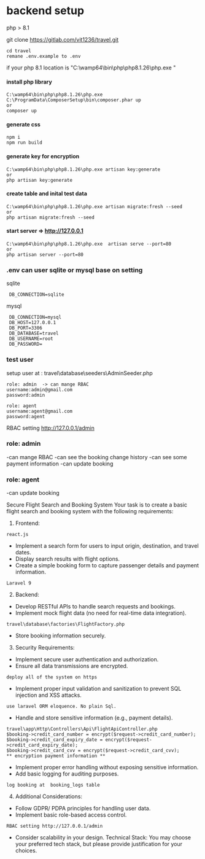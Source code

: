 
# backend setup
php > 8.1


git clone https://gitlab.com/vit1236/travel.git
```
cd travel
remane .env.example to .env
```

if your php 8.1 location is "C:\wamp64\bin\php\php8.1.26\php.exe "

#### install php library 
```
C:\wamp64\bin\php\php8.1.26\php.exe C:\ProgramData\ComposerSetup\bin\composer.phar up
or
composer up
```

#### generate css
```
npm i 
npm run build
```

#### generate key for encryption 
```
C:\wamp64\bin\php\php8.1.26\php.exe artisan key:generate
or
php artisan key:generate
```

#### create table and inital test data
```
C:\wamp64\bin\php\php8.1.26\php.exe artisan migrate:fresh --seed
or
php artisan migrate:fresh --seed
```

#### start server =>  http://127.0.0.1
```
C:\wamp64\bin\php\php8.1.26\php.exe  artisan serve --port=80
or
php artisan server --port=80
```




### .env can user sqlite or  mysql base on setting
sqlite
```
 DB_CONNECTION=sqlite
```
mysql
```
 DB_CONNECTION=mysql
 DB_HOST=127.0.0.1
 DB_PORT=3306
 DB_DATABASE=travel
 DB_USERNAME=root
 DB_PASSWORD=
 ```

### test user

setup user at : travel\database\seeders\AdminSeeder.php
```
role: admin  -> can mange RBAC
username:admin@gmail.com
password:admin

role: agent
username:agent@gmail.com
password:agent
```

RBAC setting http://127.0.0.1/admin

### role: admin 
-can mange RBAC
-can see the booking change history
-can see some payment information
-can update booking

### role: agent
-can update booking






Secure Flight Search and Booking System
Your task is to create a basic flight search and booking system with the following requirements:


1. Frontend: 
```
react.js
```
- Implement a search form for users to input origin, destination, and travel dates.
- Display search results with flight options.
- Create a simple booking form to capture passenger details and payment information.



```
Laravel 9
```
2. Backend:
- Develop RESTful APIs to handle search requests and bookings.
- Implement mock flight data (no need for real-time data integration).
```
travel\database\factories\FlightFactory.php
```
- Store booking information securely.


3. Security Requirements:
- Implement secure user authentication and authorization.
- Ensure all data transmissions are encrypted.
```
deploy all of the system on https 
```
- Implement proper input validation and sanitization to prevent SQL injection and XSS attacks.
```
use laravel ORM eloquence. No plain Sql.
```
- Handle and store sensitive information (e.g., payment details).
```
travel\app\Http\Controllers\Api\FlightApiController.php
$booking->credit_card_number = encrypt($request->credit_card_number);
$booking->credit_card_expiry_date = encrypt($request->credit_card_expiry_date);
$booking->credit_card_cvv = encrypt($request->credit_card_cvv);
** encryption payment information **
```

- Implement proper error handling without exposing sensitive information.
- Add basic logging for auditing purposes.
```
log booking at  booking_logs table
```


4. Additional Considerations:
- Follow GDPR/ PDPA principles for handling user data.
- Implement basic role-based access control.
```
RBAC setting http://127.0.0.1/admin
```
- Consider scalability in your design.
Technical Stack:
You may choose your preferred tech stack, but please provide justification for your choices.
